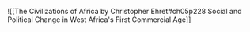 ![[The Civilizations of Africa by Christopher Ehret#ch05p228 Social and Political Change in West Africa's First Commercial Age]]